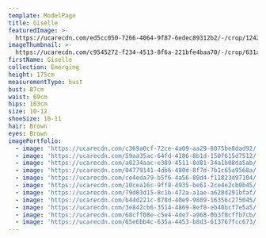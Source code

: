 ```yaml
---
template: ModelPage
title: Giselle
featuredImage: >-
  https://ucarecdn.com/ed5cc050-7266-4064-9f87-6edec89312b2/-/crop/1242x1140/0,0/-/preview/
imageThumbnail: >-
  https://ucarecdn.com/c9545272-f234-4513-8f6a-221bfe4baa70/-/crop/631x876/323,0/-/preview/
firstName: Giselle
collection: Emerging
height: 175cm
measurementType: bust
bust: 87cm
waist: 69cm
hips: 103cm
size: 10-12
shoeSize: 10-11
hair: Brown
eyes: Brown
imagePortfolio:
  - image: 'https://ucarecdn.com/c369a0cf-72ce-4a09-aa29-8075be8dad92/'
  - image: 'https://ucarecdn.com/59aa35ac-64fd-4186-8b1d-150f615d7512/'
  - image: 'https://ucarecdn.com/a0234aac-e389-4511-8d81-34a1b08da5ab/'
  - image: 'https://ucarecdn.com/04779141-4db6-480d-8f7d-7b1c65a9568a/'
  - image: 'https://ucarecdn.com/ce4eda79-b5f6-4a56-80d4-f11823d97104/'
  - image: 'https://ucarecdn.com/10cea16c-9ff8-4935-be61-2ce4e2cb0b45/'
  - image: 'https://ucarecdn.com/79d03d15-8c1b-472a-a1ae-a620d291bfaf/'
  - image: 'https://ucarecdn.com/b44d221c-878d-40e9-9809-16356c275045/'
  - image: 'https://ucarecdn.com/3e842cb6-3514-4869-8ef0-eb40bcf7e5a5/'
  - image: 'https://ucarecdn.com/68cff08e-c5e4-4de7-a968-0b3f8cffb7cb/'
  - image: 'https://ucarecdn.com/65e6bb4c-635a-4453-b8d3-613767fcc673/'
---
```


